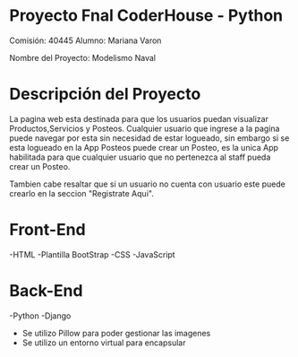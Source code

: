 # Proyecto Fnal CoderHouse - Python

Comisión: 40445
Alumno: Mariana Varon

Nombre del Proyecto: Modelismo Naval

# Descripción del Proyecto
La pagina web esta destinada para que los usuarios puedan visualizar Productos,Servicios y Posteos.
Cualquier usuario que ingrese a la pagina puede navegar por esta sin necesidad de estar logueado, sin embargo si se esta logueado en la App Posteos puede crear un Posteo, es la unica App habilitada para que cualquier usuario que no pertenezca al staff pueda crear un Posteo.

Tambien cabe resaltar que si un usuario no cuenta con usuario este puede crearlo en la seccion "Registrate Aqui".

# Front-End
-HTML
-Plantilla BootStrap
-CSS
-JavaScript

# Back-End
-Python 
-Django

* Se utilizo Pillow para poder gestionar las imagenes
* Se utilizo un entorno virtual para encapsular

